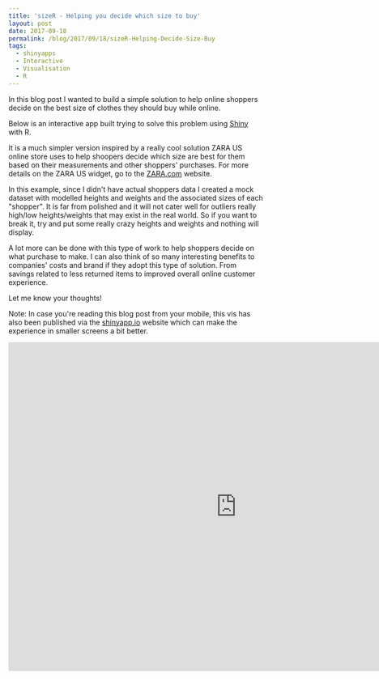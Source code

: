 ```yaml
---
title: 'sizeR - Helping you decide which size to buy'
layout: post
date: 2017-09-18
permalink: /blog/2017/09/18/sizeR-Helping-Decide-Size-Buy
tags:
  - shinyapps
  - Interactive
  - Visualisation
  - R
---
```


In this blog post I wanted to build a simple solution to help online shoppers decide on the best size of clothes they should buy while online. 

Below is an interactive app built trying to solve this problem using [Shiny](http://www.shinyapps.io/) with R.

It is a much simpler version inspired by a really cool solution ZARA US online store uses to help shoopers decide which size are best for them based on their measurements and other shoppers' purchases. For more details on the ZARA US widget, go to the [ZARA.com](www.zara.com) website.

In this example, since I didn't have actual shoppers data I created a mock dataset with modelled heights and weights and the associated sizes of each "shopper". It is far from polished and it will not cater well for outliers really high/low heights/weights that may exist in the real world. So if you want to break it, try and put some really crazy heights and weights and nothing will display.

A lot more can be done with this type of work to help shoppers decide on what purchase to make. I can also think of so many interesting benefits to companies' costs and brand if they adopt this type of solution. From savings related to less returned items to improved overall online customer experience.

Let me know your thoughts!

Note: In case you're reading this blog post from your mobile, this vis has also been published via the [shinyapp.io](https://feliperego.shinyapps.io/visualising_food_nutrients_with_interactive_r_dashboard/) website which can make the experience in smaller screens a bit better.

<iframe src="https://feliperego.shinyapps.io/sizer_-_helping_you_decide_which_size_to_buy/" style="border: none; width: 900px; height: 650px"></iframe>

